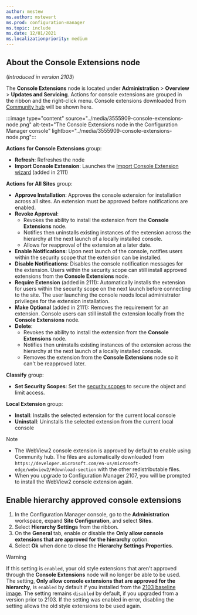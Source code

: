 ```yaml
---
author: mestew
ms.author: mstewart
ms.prod: configuration-manager
ms.topic: include
ms.date: 12/01/2021
ms.localizationpriority: medium
---
```

<!--This file will be shared. Currently it's in use by the admin-console-extensions.md file. Some headings may be context driven by the article-->

## About the Console Extensions node
<!--3555909-->
(*Introduced in version 2103*)

The **Console Extensions** node is located under **Administration** > **Overview** > **Updates and Servicing**. Actions for console extensions are grouped in the ribbon and the right-click menu. Console extensions downloaded from [Community hub](../community-hub-extensions.md) will be shown here.

:::image type="content" source="../media/3555909-console-extensions-node.png" alt-text="The Console Extensions node in the Configuration Manager console" lightbox="../media/3555909-console-extensions-node.png":::

**Actions for Console Extensions** group:
- **Refresh**: Refreshes the node
- **Import Console Extension**: Launches the [Import Console Extension wizard](../import-admin-console-extensions.md#bkmk_wizard) (added in 2111)

**Actions for All Sites** group:
- **Approve Installation**: Approves the console extension for installation across all sites. An extension must be approved before notifications are enabled.
- **Revoke Approval**:
   - Revokes the ability to install the extension from the **Console Extensions** node.
   - Notifies then uninstalls existing instances of the extension across the hierarchy at the next launch of a locally installed console.
   - Allows for reapproval of the extension at a later date.
- **Enable Notifications**: Upon next launch of the console, notifies users within the security scope that the extension can be installed.
- **Disable Notifications**: Disables the console notification messages for the extension. Users within the security scope can still install approved extensions from the **Console Extensions** node.
- **Require Extension** (added in 2111): Automatically installs the extension for users within the security scope on the next launch before connecting to the site. The user launching the console needs local administrator privileges for the extension installation. <!--10486584-->
- **Make Optional** (added in 2111): Removes the requirement for an extension. Console users can still install the extension locally from the **Console Extensions** node.  <!--10486584--> 
- **Delete**:
   - Revokes the ability to install the extension from the **Console Extensions** node.
   - Notifies then uninstalls existing instances of the extension across the hierarchy at the next launch of a locally installed console.
   - Removes the extension from the **Console Extensions** node so it can't be reapproved later.

**Classify** group:

- **Set Security Scopes**: Set the [security scopes](../../../understand/fundamentals-of-role-based-administration.md#security-scopes) to secure the object and limit access.

**Local Extension** group:

- **Install**: Installs the selected extension for the current local console
- **Uninstall**: Uninstalls the selected extension from the current local console

> [!NOTE]
> - The WebView2 console extension is approved by default to enable using Community hub. The files are automatically downloaded from `https://developer.microsoft.com/en-us/microsoft-edge/webview2/#download-section` with the other redistributable files.
> - When you upgrade to Configuration Manager 2107, you will be prompted to install the WebView2 console extension again. <!--10247811, 10005418-->

## Enable hierarchy approved console extensions

1. In the Configuration Manager console, go to the **Administration** workspace, expand **Site Configuration**, and select **Sites**.
1. Select **Hierarchy Settings** from the ribbon.
1. On the **General** tab, enable or disable the **Only allow console extensions that are approved for the hierarchy** option.
1. Select **Ok** when done to close the **Hierarchy Settings Properties**.

> [!WARNING]
> If this setting is `enabled`, your old style extensions that aren't approved through the **Console Extensions** node will no longer be able to be used. The setting, **Only allow console extensions that are approved for the hierarchy**, is `enabled` by default if you installed from the [2103 baseline image](../updates.md#bkmk_Baselines). The setting remains `disabled` by default, if you upgraded from a version prior to 2103. If the setting was enabled in error, disabling the setting allows the old style extensions to be used again.

